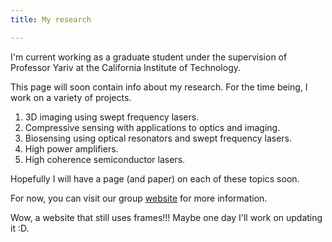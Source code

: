 ```yaml
---
title: My research

---
```

I'm current working as a graduate student under the supervision of Professor Yariv at the California Institute of Technology.

This page will soon contain info about my research. For the time being, I work on a variety of projects.

  1. 3D imaging using swept frequency lasers.
  2. Compressive sensing with applications to optics and imaging.
  3. Biosensing using optical resonators and swept frequency lasers.
  4. High power amplifiers.
  5. High coherence semiconductor lasers.

Hopefully I will have a page (and paper) on each of these topics soon.

For now, you can visit our group [website](http://www.its.caltech.edu/~aphyariv/) for more information.

Wow, a website that still uses frames!!! Maybe one day I'll work on updating it :D.

